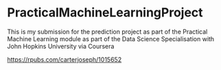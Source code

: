 # PracticalMachineLearningProject
This is my submission for the prediction project as part of the Practical Machine Learning module as part of the Data Science Specialisation with John Hopkins University via Coursera


https://rpubs.com/carterjoseph/1015652
